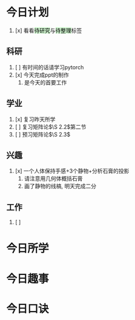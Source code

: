 # 今日计划

1. [x] 看看<mark style="background: #BBFABBA6;">待研究</mark>与<mark style="background: #BBFABBA6;">待整理</mark>标签

## 科研

1. [ ] 有时间的话请学习pytorch
2. [x] 今天完成ppt的制作
	1. 是今天的首要工作

## 学业

1. [x] 复习昨天所学
2. [ ] 复习矩阵论$\S 2.2$第二节
3. [ ] 预习矩阵论$\S 2.3$

## 兴趣

1. [x] 一个人体保持手感+3个静物+分析石膏的投影
	1. 请注意用几何体概括石膏
	2. 画了静物的线槁, 明天完成二分


## 工作

1. [ ] 

# 今日所学



# 今日趣事



# 今日口诀